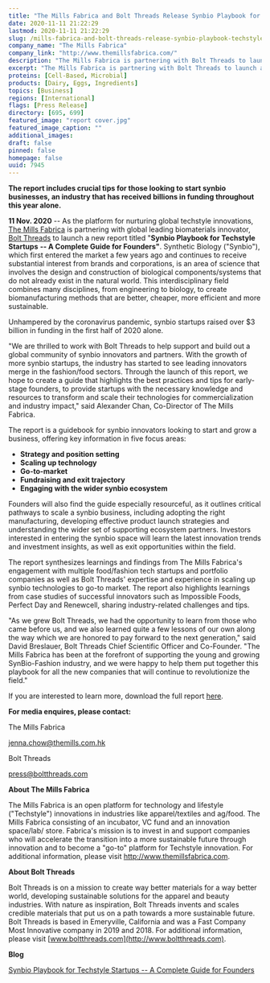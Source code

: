 ```yaml
---
title: "The Mills Fabrica and Bolt Threads Release Synbio Playbook for Techstyle Startups: A Complete Guide for Founders"
date: 2020-11-11 21:22:29
lastmod: 2020-11-11 21:22:29
slug: /mills-fabrica-and-bolt-threads-release-synbio-playbook-techstyle-startups-complete-guide
company_name: "The Mills Fabrica"
company_link: "http://www.themillsfabrica.com/"
description: "The Mills Fabrica is partnering with Bolt Threads to launch a new report titled “Synbio Playbook for Techstyle Startups – A Complete Guide for Founders”. The report synthesizes learnings and findings from The Mills Fabrica’s engagement with multiple food/fashion tech startups and portfolio companies as well as Bolt Threads’ expertise and experience in scaling up synthetic biology technologies to go-to market. The report also highlights learnings from case studies of successful innovators such as Impossible Foods, Perfect Day, and Renewcell, sharing industry-related challenges and tips."
excerpt: "The Mills Fabrica is partnering with Bolt Threads to launch a new report titled “Synbio Playbook for Techstyle Startups – A Complete Guide for Founders”. The report synthesizes learnings and findings from The Mills Fabrica’s engagement with multiple food/fashion tech startups and portfolio companies as well as Bolt Threads’ expertise and experience in scaling up synthetic biology technologies to go-to market. The report also highlights learnings from case studies of successful innovators such as Impossible Foods, Perfect Day, and Renewcell, sharing industry-related challenges and tips."
proteins: [Cell-Based, Microbial]
products: [Dairy, Eggs, Ingredients]
topics: [Business]
regions: [International]
flags: [Press Release]
directory: [695, 699]
featured_image: "report cover.jpg"
featured_image_caption: ""
additional_images:
draft: false
pinned: false
homepage: false
uuid: 7945
---
```

**The report includes crucial tips for those looking to start synbio
businesses, an industry that has received billions in funding throughout
this year alone.**

**11 Nov. 2020** -- As the platform for nurturing global techstyle
innovations, [The Mills Fabrica](http://www.themillsfabrica.com/) is
partnering with global leading biomaterials innovator, [Bolt
Threads](https://boltthreads.com/) to launch a new report titled
"**Synbio Playbook for Techstyle Startups** **-- A Complete Guide for
Founders"**. Synthetic Biology ("Synbio"), which first entered the
market a few years ago and continues to receive substantial interest
from brands and corporations, is an area of science that involves the
design and construction of biological components/systems that do not
already exist in the natural world. This interdisciplinary field
combines many disciplines, from engineering to biology, to create
biomanufacturing methods that are better, cheaper, more efficient and
more sustainable.

Unhampered by the coronavirus pandemic, synbio startups raised over \$3
billion in funding in the first half of 2020 alone.

"We are thrilled to work with Bolt Threads to help support and build out
a global community of synbio innovators and partners. With the growth of
more synbio startups, the industry has started to see leading innovators
merge in the fashion/food sectors. Through the launch of this report, we
hope to create a guide that highlights the best practices and tips for
early-stage founders, to provide startups with the necessary knowledge
and resources to transform and scale their technologies for
commercialization and industry impact," said Alexander Chan, Co-Director
of The Mills Fabrica.

The report is a guidebook for synbio innovators looking to start and
grow a business, offering key information in five focus areas:

-   **Strategy and position setting**
-   **Scaling up technology**
-   **Go-to-market**
-   **Fundraising and exit trajectory**
-   **Engaging with the wider synbio ecosystem**

Founders will also find the guide especially resourceful, as it outlines
critical pathways to scale a synbio business, including adopting the
right manufacturing, developing effective product launch strategies and
understanding the wider set of supporting ecosystem partners. Investors
interested in entering the synbio space will learn the latest innovation
trends and investment insights, as well as exit opportunities within the
field.

The report synthesizes learnings and findings from The Mills Fabrica's
engagement with multiple food/fashion tech startups and portfolio
companies as well as Bolt Threads' expertise and experience in scaling
up synbio technologies to go-to market. The report also highlights
learnings from case studies of successful innovators such as Impossible
Foods, Perfect Day and Renewcell, sharing industry-related challenges
and tips.

"As we grew Bolt Threads, we had the opportunity to learn from those who
came before us, and we also learned quite a few lessons of our own along
the way which we are honored to pay forward to the next generation,"
said David Breslauer, Bolt Threads Chief Scientific Officer and
Co-Founder. "The Mills Fabrica has been at the forefront of supporting
the young and growing SynBio-Fashion industry, and we were happy to help
them put together this playbook for all the new companies that will
continue to revolutionize the field."

If you are interested to learn more, download the full report
[here](http://www.themillsfabrica.com/platform/reports/).

**For media enquires, please contact:**

The Mills Fabrica

<jenna.chow@themills.com.hk>

Bolt Threads

<press@boltthreads.com>

**About The Mills Fabrica**

The Mills Fabrica is an open platform for technology and lifestyle
("Techstyle") innovations in industries like apparel/textiles and
ag/food. The Mills Fabrica consisting of an incubator, VC fund and an
innovation space/lab/ store. Fabrica's mission is to invest in and
support companies who will accelerate the transition into a more
sustainable future through innovation and to become a "go-to" platform
for Techstyle innovation. For additional information, please visit
<http://www.themillsfabrica.com>.

**About Bolt Threads**

Bolt Threads is on a mission to create way better materials for a way
better world, developing sustainable solutions for the apparel and
beauty industries. With nature as inspiration, Bolt Threads invents and
scales credible materials that put us on a path towards a more
sustainable future. Bolt Threads is based in Emeryville, California and
was a Fast Company Most Innovative company in 2019 and 2018. For
additional information, please visit
[www.boltthreads.com](http://www.boltthreads.com).

**Blog**

[Synbio Playbook for Techstyle Startups -- A Complete Guide for
Founders](http://www.themillsfabrica.com/news/synbioplaybook/)
